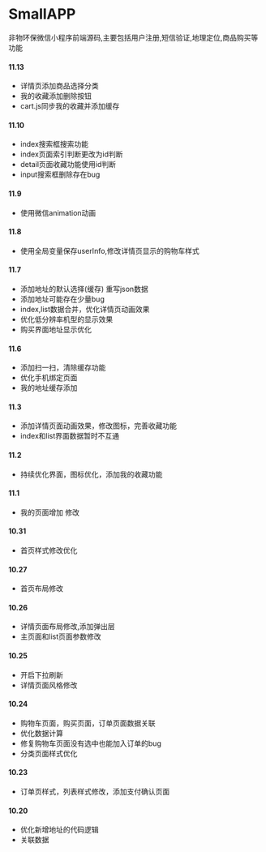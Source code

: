 # SmallAPP
非物环保微信小程序前端源码,主要包括用户注册,短信验证,地理定位,商品购买等功能

#### 11.13
  * 详情页添加商品选择分类
  * 我的收藏添加删除按钮
  * cart.js同步我的收藏并添加缓存

#### 11.10
  * index搜索框搜索功能
  * index页面索引判断更改为id判断
  * detail页面收藏功能使用id判断
  * input搜索框删除存在bug

#### 11.9
  * 使用微信animation动画

#### 11.8
  * 使用全局变量保存userInfo,修改详情页显示的购物车样式

#### 11.7
  * 添加地址的默认选择(缓存) 重写json数据
  * 添加地址可能存在少量bug
  * index,list数据合并，优化详情页动画效果
  * 优化低分辨率机型的显示效果
  * 购买界面地址显示优化

#### 11.6
  * 添加扫一扫，清除缓存功能
  * 优化手机绑定页面
  * 我的地址缓存添加

#### 11.3 
  * 添加详情页面动画效果，修改图标，完善收藏功能
  * index和list界面数据暂时不互通

#### 11.2
  * 持续优化界面，图标优化，添加我的收藏功能

#### 11.1
  * 我的页面增加 修改

#### 10.31
  * 首页样式修改优化  

#### 10.27
  * 首页布局修改  

#### 10.26
  * 详情页面布局修改,添加弹出层
  * 主页面和list页面参数修改  

#### 10.25
  * 开启下拉刷新 
  * 详情页面风格修改 

#### 10.24
  * 购物车页面，购买页面，订单页面数据关联
  * 优化数据计算
  * 修复购物车页面没有选中也能加入订单的bug
  * 分类页面样式优化

#### 10.23 
   * 订单页样式，列表样式修改，添加支付确认页面 

#### 10.20
   * 优化新增地址的代码逻辑    
   * 关联数据

